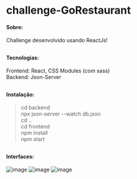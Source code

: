 # challenge-GoRestaurant

#### Sobre: 
Challenge desenvolvido usando ReactJs!

## 

#### Tecnologias:
Frontend: React, CSS Modules (com sass)<br />
Backend: Json-Server

##

#### Instalação:
> cd backend <br />
> npx json-server --watch db.json <br />
> cd .. <br />
> cd frontend <br />
> npm install <br />
> npm start <br />
##

#### Interfaces:
![image](https://user-images.githubusercontent.com/80600474/177177697-fe70e266-1796-4b85-9d01-1971f00219ad.png)
![image](https://user-images.githubusercontent.com/80600474/177177780-268e9666-5045-4356-b28b-ce9a061bf4ae.png)
![image](https://user-images.githubusercontent.com/80600474/177177826-3aee5302-525c-43f1-8b23-7b29f6eb1e26.png)

